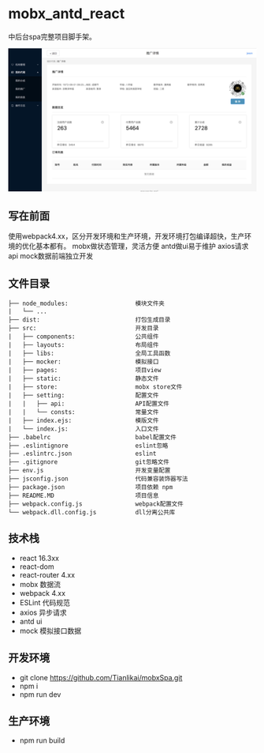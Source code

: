 # mobx_antd_react 

中后台spa完整项目脚手架。

![](./print.png)

## 写在前面
使用webpack4.xx，区分开发环境和生产环境，开发环境打包编译超快，生产环境的优化基本都有。
mobx做状态管理，灵活方便
antd做ui易于维护
axios请求api
mock数据前端独立开发

## 文件目录
```
├── node_modules:                   模块文件夹
|   └── ...
├── dist:                           打包生成目录
├── src:                            开发目录
|   ├── components:                 公共组件
|   ├── layouts:                    布局组件
|   ├── libs:                       全局工具函数
|   ├── mocker:                     模拟接口
|   ├── pages:                      项目view
|   ├── static:                     静态文件
|   ├── store:                      mobx store文件
|   ├── setting:                    配置文件
|   |   ├── api:                    API配置文件
|   |   └── consts:                 常量文件
|   ├── index.ejs:                  模版文件
|   └── index.js:                   入口文件
├── .babelrc                        babel配置文件 
├── .eslintignore                   eslint忽略
├── .eslintrc.json                  eslint
├── .gitignore                      git忽略文件
├── env.js                          开发变量配置
├── jsconfig.json                   代码兼容装饰器写法
├── package.json                    项目依赖 npm
├── README.MD                       项目信息
├── webpack.config.js               webpack配置文件
└── webpack.dll.config.js           dll分离公共库
```
## 技术栈
* react 16.3xx
* react-dom 
* react-router 4.xx
* mobx 数据流
* webpack 4.xx
* ESLint 代码规范 
* axios 异步请求
* antd ui
* mock 模拟接口数据

## 开发环境
* git clone https://github.com/Tianlikai/mobxSpa.git
* npm i 
* npm run dev

## 生产环境
* npm run build
